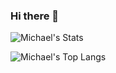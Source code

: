### Hi there 👋

![Michael's Stats](https://github-readme-stats.vercel.app/api?username=michaelburkhardt&show_icons=true&count_private=true)

![Michael's Top Langs](https://github-readme-stats.vercel.app/api/top-langs/?username=michaelburkhardt&layout=compact)

<!--
**michaelburkhardt/michaelburkhardt** is a ✨ _special_ ✨ repository because its `README.md` (this file) appears on your GitHub profile.

Here are some ideas to get you started:

- 🔭 I’m currently working on ...
- 🌱 I’m currently learning ...
- 👯 I’m looking to collaborate on ...
- 🤔 I’m looking for help with ...
- 💬 Ask me about ...
- 📫 How to reach me: ...
- 😄 Pronouns: ...
- ⚡ Fun fact: ...
-->
